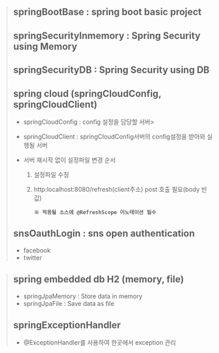 >## springBootBase : spring boot basic project
>## springSecurityInmemory : Spring Security using Memory
>## springSecurityDB : Spring Security using DB
>## spring cloud (springCloudConfig, springCloudClient)
>* springCloudConfig : config 설정을 담당할 서버>
>* springCloudClient : springCloudConfig서버의 config설정을 받아와 실행될 서버
>
>* 서버 재시작 없이 설정파일 변경 순서
>	1. 설정파일 수정
>	2. http:localhost:8080/refresh(client주소) post 호출 필요(body 빈값)
>	
>	   **`※ 적용될 소스에 @RefreshScope 어노테이션 필수`**
>
>## snsOauthLogin : sns open authentication
>	- facebook
>	- twitter

>## spring embedded db H2 (memory, file)
>	- springJpaMemory : Store data in memory
>	- springJpaFile   : Save data as file
>	
>## springExceptionHandler
>* @ExceptionHandler를 사용하여 한곳에서 exception 관리